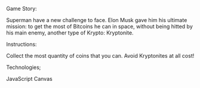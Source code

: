 
Game Story:

Superman have a new challenge to face. Elon Musk gave him his ultimate mission: to get the most of Bitcoins he can in space, without being hitted by his main enemy, another type of Krypto: Kryptonite. 

Instructions:

Collect the most quantity of coins that you can.
Avoid Kryptonites at all cost!

Technologies;

JavaScript
Canvas

